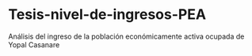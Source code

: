 # Tesis-nivel-de-ingresos-PEA
Análisis del ingreso de la población económicamente activa ocupada de Yopal Casanare 
